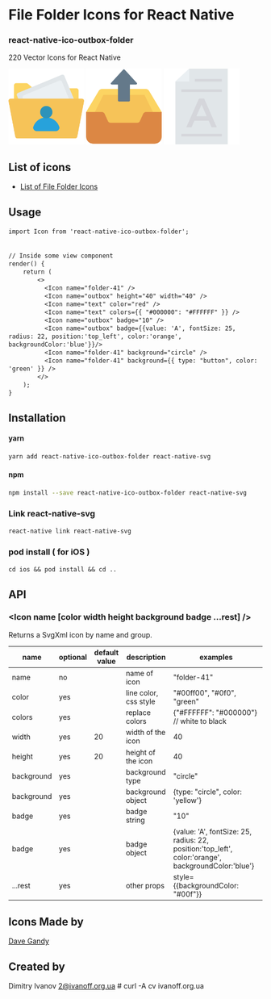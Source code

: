 # File Folder Icons for React Native

### react-native-ico-outbox-folder

220 Vector Icons for React Native

<img src="./static/folder-41.png" alt="folder-41" width="150" height="150"> <img src="./static/outbox.png" alt="outbox" width="150" height="150"> <img src="./static/text.png" alt="text" width="150" height="150">

## List of icons

- [List of File Folder Icons](http://ico.simpleness.org/pack/outbox-folder)

## Usage

```
import Icon from 'react-native-ico-outbox-folder';


// Inside some view component
render() {
    return (
        <>
          <Icon name="folder-41" />
          <Icon name="outbox" height="40" width="40" />
          <Icon name="text" color="red" />
          <Icon name="text" colors={{ "#000000": "#FFFFFF" }} />
          <Icon name="outbox" badge="10" />
          <Icon name="outbox" badge={{value: 'A', fontSize: 25, radius: 22, position:'top_left', color:'orange', backgroundColor:'blue'}}/>
          <Icon name="folder-41" background="circle" />
          <Icon name="folder-41" background={{ type: "button", color: 'green' }} />
        </>
    );
}

```

## Installation

#### yarn

```bash
yarn add react-native-ico-outbox-folder react-native-svg
```

#### npm

```bash
npm install --save react-native-ico-outbox-folder react-native-svg
```

### Link react-native-svg

```bash
react-native link react-native-svg
```

### pod install ( for iOS )

```
cd ios && pod install && cd ..
```

## API

### <Icon name [color width height background badge ...rest] />

Returns a SvgXml icon by name and group.

 name | optional | default value | description | examples
------|----------|---------------|-------------|---------
name | no |  | name of icon | "folder-41"
color | yes | | line color, css style | "#00ff00", "#0f0", "green"
colors | yes | | replace colors | {"#FFFFFF": "#000000"} // white to black
width | yes | 20 | width of the icon | 40
height | yes | 20 | height of the icon | 40
background | yes | | background type | "circle"
background | yes | | background object | {type: "circle", color: 'yellow'}
badge | yes | | badge string | "10"
badge | yes | | badge object | {value: 'A', fontSize: 25, radius: 22, position:'top_left', color:'orange', backgroundColor:'blue'}
...rest | yes | | other props | style={{backgroundColor: "#00f"}}

## Icons Made by

[Dave Gandy](https://www.flaticon.com/authors/dave-gandy)

## Created by

Dimitry Ivanov <2@ivanoff.org.ua> # curl -A cv ivanoff.org.ua
